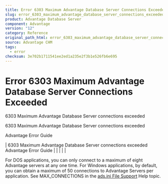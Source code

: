 ```yaml
---
title: Error 6303 Maximum Advantage Database Server Connections Exceeded
slug: error_6303_maximum_advantage_database_server_connections_exceeded
product: Advantage Database Server
component: Advantage
version: "12"
category: Reference
original_path_html: error_6303_maximum_advantage_database_server_connections_exceeded.htm
source: Advantage CHM
tags:
  - error
checksum: 3e702b1711541ee2ed1a235e2f3b1e526fb6e695
---
```


# Error 6303 Maximum Advantage Database Server Connections Exceeded

6303 Maximum Advantage Database Server connections exceeded

6303 Maximum Advantage Database Server connections exceeded

Advantage Error Guide

| 6303 Maximum Advantage Database Server connections exceeded  Advantage Error Guide |  |  |  |  |

For DOS applications, you can only connect to a maximum of eight Advantage servers at any one time. For Windows applications, by default, you can obtain a maximum of 50 connections to Advantage Servers per application. See MAX\_CONNECTIONS in the [ads.ini File Support](master_ads_ini_file_support.md) Help topic.

